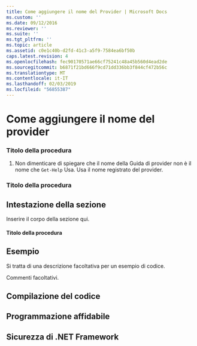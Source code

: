 ```yaml
---
title: Come aggiungere il nome del Provider | Microsoft Docs
ms.custom: ''
ms.date: 09/12/2016
ms.reviewer: ''
ms.suite: ''
ms.tgt_pltfrm: ''
ms.topic: article
ms.assetid: c0e1c40b-d2fd-41c3-a5f9-7584ea6bf50b
caps.latest.revision: 4
ms.openlocfilehash: fec90170571ae66cf75241c48a45b560d4ead2de
ms.sourcegitcommit: b6871f21bd666f9cd71dd336bb3f844cf472b56c
ms.translationtype: MT
ms.contentlocale: it-IT
ms.lasthandoff: 02/03/2019
ms.locfileid: "56855387"
---
```

# <a name="how-to-add-the-provider-name"></a>Come aggiungere il nome del provider

### <a name="procedure-title"></a>Titolo della procedura

1. Non dimenticare di spiegare che il nome della Guida di provider non è il nome che `Get-Help` Usa. Usa il nome registrato del provider.

### <a name="procedure-title"></a>Titolo della procedura

## <a name="section-heading"></a>Intestazione della sezione

 Inserire il corpo della sezione qui.

#### <a name="procedure-title"></a>Titolo della procedura

## <a name="example"></a>Esempio

 Si tratta di una descrizione facoltativa per un esempio di codice.

<!-- TODO!!!: review snippet reference  [!CODE [Microsoft.Win32.RegistryKey#4](Microsoft.Win32.RegistryKey#4)]  -->

 Commenti facoltativi.

## <a name="compiling-the-code"></a>Compilazione del codice

## <a name="robust-programming"></a>Programmazione affidabile

## <a name="net-framework-security"></a>Sicurezza di .NET Framework